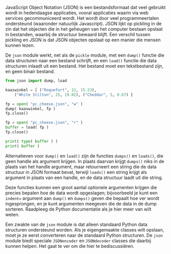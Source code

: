 JavaScript Object Notation (JSON) is een bestandsformaat dat veel
gebruikt wordt in hedendaagse applicaties, vooral applicaties waarin via
web services gecommuniceerd wordt. Het wordt door veel programmeertalen
ondersteund (waaronder natuurlijk Javascript). JSON lijkt op pickling in
de zin dat het objecten die in het geheugen van het computer bestaan
opslaat in bestanden, waarbij de structuur bewaard blijft. Een verschil
tussen pickling en JSON is dat JSON objecten opslaat op een manier die
mensen kunnen lezen.

De `json` module werkt, net als de `pickle` module, met een `dump()`
functie die data structuren naar een bestand schrijft, en een `load()`
functie die data structuren inlaadt uit een bestand. Het bestand moet
een tekstbestand zijn, en geen binair bestand.

```python
from json import dump, load

kaaswinkel = [ ("Roquefort", 12, 15.23), 
    ("White Stilton", 25, 19.02), ("Cheddar", 5, 0.67) ]

fp = open( "pc_cheese.json", "w" )
dump( kaaswinkel, fp )
fp.close()

fp = open( "pc_cheese.json", "r" )
buffer = load( fp )
fp.close()

print( type( buffer ) )
print( buffer )
```

Alternatieven voor `dump()` en `load()` zijn de functies `dumps()` en
`loads()`, die geen handle als argument krijgen. In plaats daarvan
krijgt `dumps()` niks in de plaats van het handle argument, maar
retourneert een string die de data structuur in JSON formaat bevat,
terwijl `loads()` een string krijgt als argument in plaats van een
handle, en de data structuur laadt uit die string.

Deze functies kunnen een groot aantal optionele argumenten krijgen die
precies bepalen hoe de data wordt opgeslagen; bijvoorbeeld je kunt een
`indent=` argument aan `dump()` en `dumps()` geven die bepaalt hoe ver
wordt ingesprongen, en je kunt argumenten meegeven die de data in de
dump sorteren. Raadpleeg de Python documentatie als je hier meer van
wilt weten.

Een zwakte van de `json` module is dat alleen standaard Python data
structuren ondersteund worden. Als je eigengemaakte classes wilt
opslaan, moet je ze eerst converteren naar de standaard Python
structuren. De `json` module biedt speciale `JSONencoder` en
`JSONdecoder` classes die daarbij kunnen helpen. Het gaat te ver om die
hier te bediscussiëren.
